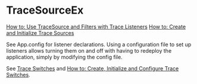 # TraceSourceEx

[How to: Use TraceSource and Filters with Trace Listeners](https://msdn.microsoft.com/en-us/library/ms228993%28v=vs.110%29.aspx?f=255&MSPPError=-2147217396)
[How to: Create and Initialize Trace Sources](https://msdn.microsoft.com/en-us/library/ms228984(v=vs.110).aspx)

See App.config for listener declarations.
Using a configuration file to set up listeners allows turning them on and off
with having to redeploy the application, simply by modifying the config file.

See [Trace Switches](https://docs.microsoft.com/en-us/dotnet/framework/debug-trace-profile/trace-switches)
and [How to: Create, Initialize and Configure Trace Switches](https://docs.microsoft.com/en-us/dotnet/framework/debug-trace-profile/how-to-create-initialize-and-configure-trace-switches).

